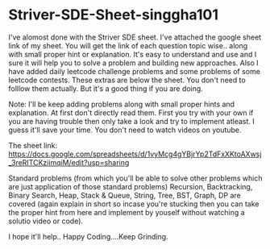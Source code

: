 # Striver-SDE-Sheet-singgha101
I've alomost done with the Striver SDE sheet. I've attached the google sheet link of my sheet. You will get the link of each question topic wise.. along with small proper hint or explanation. It's easy to understand and use and I sure it will help you to solve a problem and building new approaches.  Also I have added daily leetcode challenge problems and some problems of some leetcode contests. These extras are below the sheet. You don't need to folllow them actually. But it's a good thing if you are doing.

Note: I'll be keep adding problems along with small proper hints and explanation. At first don't directly read them. First you try with your own if you are having trouble then only take a look and try to implement atleast. I guess it'll save your time. You don't need to watch videos on youtube.

The sheet link: https://docs.google.com/spreadsheets/d/1vyMcg4gYBjrYp2TdFxXKtoAXwsj_3reRITCKziimqiM/edit?usp=sharing

Standard problems (from which you'll be able to solve other problems which are just application of those standard problems) Recursion, Backtracking, Binary Search, Heap, Stack & Queue, String, Tree, BST, Graph, DP are covered (again explain in short so incase you're stucking then you can take the proper hint from here and implement by youself without watching a solutio video or code).

I hope it'll help.. Happy Coding....Keep Grinding.
